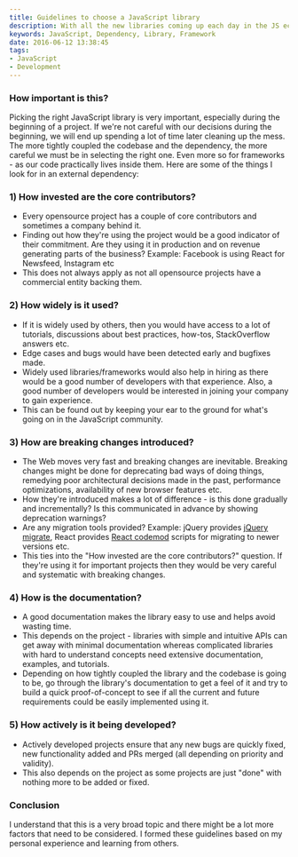 ```yaml
---
title: Guidelines to choose a JavaScript library
description: With all the new libraries coming up each day in the JS ecosystem, I created some guidelines to help me choose a good library
keywords: JavaScript, Dependency, Library, Framework
date: 2016-06-12 13:38:45
tags:
- JavaScript
- Development
---
```


### How important is this?

Picking the right JavaScript library is very important, especially during the beginning of a project. If we're not careful with our decisions during the beginning, we will end up spending a lot of time later cleaning up the mess. The more tightly coupled the codebase and the dependency, the more careful we must be in selecting the right one. Even more so for frameworks - as our code practically lives inside them. Here are some of the things I look for in an external dependency:

### 1) How invested are the core contributors?
* Every opensource project has a couple of core contributors and sometimes a company behind it.
* Finding out how they're using the project would be a good indicator of their commitment. Are they using it in production and on revenue generating parts of the business? Example: Facebook is using React for Newsfeed, Instagram etc
* This does not always apply as not all opensource projects have a commercial entity backing them.

### 2) How widely is it used?
* If it is widely used by others, then you would have access to a lot of tutorials, discussions about best practices, how-tos, StackOverflow answers etc.
* Edge cases and bugs would have been detected early and bugfixes made.
* Widely used libraries/frameworks would also help in hiring as there would be a good number of developers with that experience. Also, a good number of developers would be interested in joining your company to gain experience.
* This can be found out by keeping your ear to the ground for what's going on in the JavaScript community.

### 3) How are breaking changes introduced?
* The Web moves very fast and breaking changes are inevitable. Breaking changes might be done for deprecating bad ways of doing things, remedying poor architectural decisions made in the past, performance optimizations, availability of new browser features etc.
* How they're introduced makes a lot of difference - is this done gradually and incrementally? Is this communicated in advance by showing deprecation warnings?
* Are any migration tools provided? Example: jQuery provides [jQuery migrate](https://github.com/jquery/jquery-migrate), React provides [React codemod](https://github.com/reactjs/react-codemod) scripts for migrating to newer versions etc.
* This ties into the "How invested are the core contributors?" question. If they're using it for important projects then they would be very careful and systematic with breaking changes.

### 4) How is the documentation?
* A good documentation makes the library easy to use and helps avoid wasting time.
* This depends on the project - libraries with simple and intuitive APIs can get away with minimal documentation whereas complicated libraries with hard to understand concepts need extensive documentation, examples, and tutorials.
* Depending on how tightly coupled the library and the codebase is going to be, go through the library's documentation to get a feel of it and try to build a quick proof-of-concept to see if all the current and future requirements could be easily implemented using it.

### 5) How actively is it being developed?
* Actively developed projects ensure that any new bugs are quickly fixed, new functionality added and PRs merged (all depending on priority and validity).
* This also depends on the project as some projects are just "done" with nothing more to be added or fixed.

### Conclusion

I understand that this is a very broad topic and there might be a lot more factors that need to be considered. I formed these guidelines based on my personal experience and learning from others.
